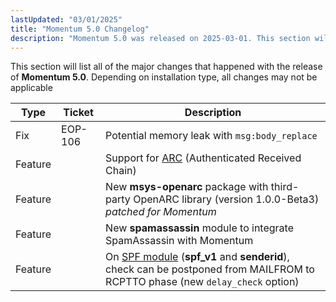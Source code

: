 ```yaml
---
lastUpdated: "03/01/2025"
title: "Momentum 5.0 Changelog"
description: "Momentum 5.0 was released on 2025-03-01. This section will list all of the major changes that happened with the release of Momentum 5.0. Depending on installation type, all changes may not be applicable"
---
```


This section will list all of the major changes that happened with the release of **Momentum 5.0**. Depending on installation type, all changes may not be applicable

<a name="changelog.5.0.table"></a>

| Type | Ticket | Description |
| --- | --- | --- |
| Fix | EOP-106 | Potential memory leak with `msg:body_replace` |
| Feature | | Support for [ARC](/momentum/4/modules/openarc) (Authenticated Received Chain) |
| Feature | | New **msys-openarc** package with third-party OpenARC library (version 1.0.0-Beta3) *patched for Momentum* |
| Feature | | New **spamassassin** module to integrate SpamAssassin with Momentum |
| Feature | | On [SPF module](/momentum/4/modules/spf) (**spf_v1** and **senderid**), check can be postponed from MAILFROM to RCPTTO phase (new `delay_check` option) |

